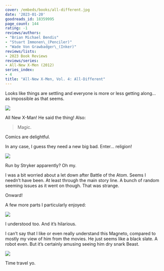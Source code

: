 ```yaml
---
cover: /embeds/books/all-different.jpg
date: '2023-01-20'
goodreads_id: 18359995
page_count: 144
rating: -1
reviews/authors:
- "Brian Michael Bendis"
- "Stuart Immonen\_(Penciler)"
- "Wade Von Grawbadger\_(Inker)"
reviews/lists:
- 2023 Book Reviews
reviews/series:
- All-New X-Men (2012)
series_index:
- 4
title: "All-New X-Men, Vol. 4: All-Different"
---
```

Looks like things are settling and everyone is more or less getting along… as impossible as that seems. 

![](/embeds/books/attachments/all-new-x-men-4-a9b25d.png)

All New X-Man! He said the thing! Also:

> Magic.   

Comics are delightful. 

In any case, I guess they need a new big bad. Enter… religion!

![](/embeds/books/attachments/all-new-x-men-4-fce3b3.png)

Run by Stryker apparently? Oh my. 

I was a bit worried about a let down after Battle of the Atom. Seems I needn’t have been. At least through the main story line. A bunch of random seeming issues as it went on though. That was strange. 

Onward!

<!--more-->

A few more parts I particularly enjoyed:

![](/embeds/books/attachments/all-new-x-men-4-4a1316.png)

I understood too. And it’s hilarious. 

I can’t say that I like or even really understand this Magneto, compared to mostly my view of him from the movies. He just seems like a black slate. A robot even. But it’s certainly amusing seeing him dry snark Beast. 

![](/embeds/books/attachments/all-new-x-men-4-f8cfc1.png)

Time travel yo. 



